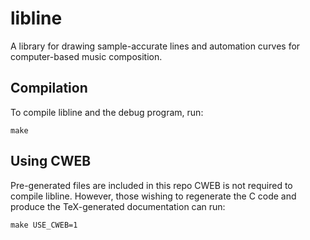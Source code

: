 # libline

A library for drawing sample-accurate lines and automation curves for 
computer-based music composition. 

## Compilation

To compile libline and the debug program, run:

    make

## Using CWEB

Pre-generated files are included in this repo CWEB is not required to compile 
libline. However, those wishing to regenerate the C code and produce the 
TeX-generated documentation can run:

    make USE_CWEB=1
